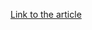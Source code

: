 [Link to the article](https://www.splunk.com/en_us/blog/security/asyncrat-crusade-detections-and-defense.html)
